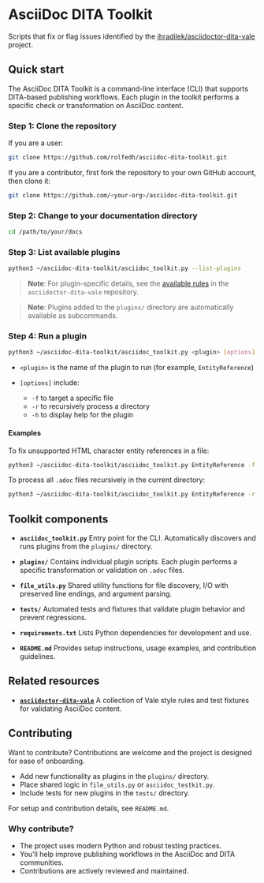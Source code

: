 # AsciiDoc DITA Toolkit

Scripts that fix or flag issues identified by the [jhradilek/asciidoctor-dita-vale](https://github.com/jhradilek/asciidoctor-dita-vale) project.

## Quick start

The AsciiDoc DITA Toolkit is a command-line interface (CLI) that supports DITA-based publishing workflows. Each plugin in the toolkit performs a specific check or transformation on AsciiDoc content.

### Step 1: Clone the repository

If you are a user:

```sh
git clone https://github.com/rolfedh/asciidoc-dita-toolkit.git
````

If you are a contributor, first fork the repository to your own GitHub account, then clone it:

```sh
git clone https://github.com/<your-org>/asciidoc-dita-toolkit.git
```

### Step 2: Change to your documentation directory

```sh
cd /path/to/your/docs
```

### Step 3: List available plugins

```sh
python3 ~/asciidoc-dita-toolkit/asciidoc_toolkit.py --list-plugins
```

> **Note**: For plugin-specific details, see the [available rules](https://github.com/jhradilek/asciidoctor-dita-vale?tab=readme-ov-file#available-rules) in the `asciidoctor-dita-vale` repository.

> **Note**: Plugins added to the `plugins/` directory are automatically available as subcommands.

### Step 4: Run a plugin

```sh
python3 ~/asciidoc-dita-toolkit/asciidoc_toolkit.py <plugin> [options]
```

* `<plugin>` is the name of the plugin to run (for example, `EntityReference`)
* `[options]` include:

  * `-f` to target a specific file
  * `-r` to recursively process a directory
  * `-h` to display help for the plugin

#### Examples

To fix unsupported HTML character entity references in a file:

```sh
python3 ~/asciidoc-dita-toolkit/asciidoc_toolkit.py EntityReference -f path/to/file.adoc
```

To process all `.adoc` files recursively in the current directory:

```sh
python3 ~/asciidoc-dita-toolkit/asciidoc_toolkit.py EntityReference -r
```

## Toolkit components

* **`asciidoc_toolkit.py`**
  Entry point for the CLI. Automatically discovers and runs plugins from the `plugins/` directory.

* **`plugins/`**
  Contains individual plugin scripts. Each plugin performs a specific transformation or validation on `.adoc` files.

* **`file_utils.py`**
  Shared utility functions for file discovery, I/O with preserved line endings, and argument parsing.

* **`tests/`**
  Automated tests and fixtures that validate plugin behavior and prevent regressions.

* **`requirements.txt`**
  Lists Python dependencies for development and use.

* **`README.md`**
  Provides setup instructions, usage examples, and contribution guidelines.

## Related resources

* **[`asciidoctor-dita-vale`](https://github.com/jhradilek/asciidoctor-dita-vale)**
  A collection of Vale style rules and test fixtures for validating AsciiDoc content.

## Contributing

Want to contribute? Contributions are welcome and the project is designed for ease of onboarding.

* Add new functionality as plugins in the `plugins/` directory.
* Place shared logic in `file_utils.py` or `asciidoc_testkit.py`.
* Include tests for new plugins in the `tests/` directory.

For setup and contribution details, see `README.md`.

### Why contribute?

* The project uses modern Python and robust testing practices.
* You’ll help improve publishing workflows in the AsciiDoc and DITA communities.
* Contributions are actively reviewed and maintained.